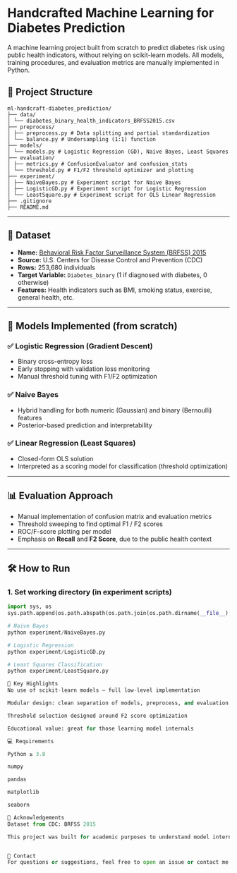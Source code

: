 #  Handcrafted Machine Learning for Diabetes Prediction

A machine learning project built from scratch to predict diabetes risk using public health indicators, without relying on scikit-learn models. All models, training procedures, and evaluation metrics are manually implemented in Python.

## 📂 Project Structure

```
ml-handcraft-diabetes_prediction/
├── data/
│ └── diabetes_binary_health_indicators_BRFSS2015.csv
├── preprocess/
│ ├── preprocess.py # Data splitting and partial standardization
│ └── balance.py # Undersampling (1:1) function
├── models/
│ └── models.py # Logistic Regression (GD), Naive Bayes, Least Squares
├── evaluation/
│ ├── metrics.py # ConfusionEvaluator and confusion_stats
│ └── threshold.py # F1/F2 threshold optimizer and plotting
├── experiment/
│ ├── NaiveBayes.py # Experiment script for Naive Bayes
│ ├── LogisticGD.py # Experiment script for Logistic Regression
│ └── LeastSquare.py # Experiment script for OLS Linear Regression
├── .gitignore
├── README.md
```
---

## 🧾 Dataset

- **Name:** [Behavioral Risk Factor Surveillance System (BRFSS) 2015](https://www.cdc.gov/brfss/index.html)
- **Source:** U.S. Centers for Disease Control and Prevention (CDC)
- **Rows:** 253,680 individuals  
- **Target Variable:** `Diabetes_binary` (1 if diagnosed with diabetes, 0 otherwise)  
- **Features:** Health indicators such as BMI, smoking status, exercise, general health, etc.

---

## 🧪 Models Implemented (from scratch)

### ✅ Logistic Regression (Gradient Descent)
- Binary cross-entropy loss
- Early stopping with validation loss monitoring
- Manual threshold tuning with F1/F2 optimization

### ✅ Naive Bayes
- Hybrid handling for both numeric (Gaussian) and binary (Bernoulli) features
- Posterior-based prediction and interpretability

### ✅ Linear Regression (Least Squares)
- Closed-form OLS solution
- Interpreted as a scoring model for classification (threshold optimization)

---

## 📊 Evaluation Approach

- Manual implementation of confusion matrix and evaluation metrics
- Threshold sweeping to find optimal F1 / F2 scores
- ROC/F-score plotting per model
- Emphasis on **Recall** and **F2 Score**, due to the public health context

---

## 🛠️ How to Run

### 1. Set working directory (in experiment scripts)
```python
import sys, os
sys.path.append(os.path.abspath(os.path.join(os.path.dirname(__file__), '..')))

# Naive Bayes
python experiment/NaiveBayes.py

# Logistic Regression
python experiment/LogisticGD.py

# Least Squares Classification
python experiment/LeastSquare.py

📌 Key Highlights
No use of scikit-learn models — full low-level implementation

Modular design: clean separation of models, preprocess, and evaluation

Threshold selection designed around F2 score optimization

Educational value: great for those learning model internals

💻 Requirements

Python ≥ 3.8

numpy

pandas

matplotlib

seaborn

🙏 Acknowledgements
Dataset from CDC: BRFSS 2015

This project was built for academic purposes to understand model internals and evaluate classifier performance on public health data.


📮 Contact
For questions or suggestions, feel free to open an issue or contact me via GitHub.